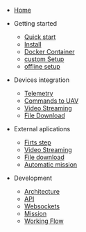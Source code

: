 <!-- docs/_sidebar.md -->

- [Home](/)

- Getting started

  - [Quick start](GettingStarted/QuickStart.md)
  - [Install](GettingStarted/Instalation.md)
  - [Docker Container](GettingStarted/DockerContainer.md)
  - [custom Setup](GettingStarted/Instalation.md)
  - [offline setup](GettingStarted/OfflineSetup.md)

- Devices integration

  - [Telemetry ](deviceIntegration/Telemetria.md)
  - [Commands to UAV ](deviceIntegration/Mission.md)
  - [Video Streaming ](deviceIntegration/videoStreaming.md)
  - [File Download ](deviceIntegration/DonwloadFiles.md)

- External aplications

  - [Firts step ](ExternalApplication/FirstStep.md)
  - [Video Streaming ](ExternalApplication/videoStreaming.md)
  - [File download ](ExternalApplication/DownloadFiles.md)
  - [Automatic mission ](ExternalApplication/DownloadFiles.md)

- Development
  - [Architecture](Development/Architecture.md)
  - [API ](Development/api.md)
  - [Websockets ](Development/websocket.md)
  - [Mission](Development/flowMission.md)
  - [Working Flow](Development/Architecture.md)

